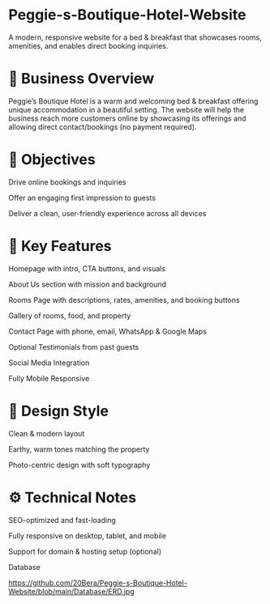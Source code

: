 # Peggie-s-Boutique-Hotel-Website
A modern, responsive website for a bed &amp; breakfast that showcases rooms, amenities, and enables direct booking inquiries.

# 🏨 Business Overview


Peggie’s Boutique Hotel is a warm and welcoming bed & breakfast offering unique accommodation in a beautiful setting. The website will help the business reach more customers online by showcasing its offerings and allowing direct contact/bookings (no payment required).


# 🎯 Objectives
Drive online bookings and inquiries

Offer an engaging first impression to guests

Deliver a clean, user-friendly experience across all devices


# 🔑 Key Features
Homepage with intro, CTA buttons, and visuals

About Us section with mission and background

Rooms Page with descriptions, rates, amenities, and booking buttons

Gallery of rooms, food, and property

Contact Page with phone, email, WhatsApp & Google Maps

Optional Testimonials from past guests

Social Media Integration

Fully Mobile Responsive


# 🎨 Design Style
Clean & modern layout

Earthy, warm tones matching the property

Photo-centric design with soft typography


# ⚙️ Technical Notes
SEO-optimized and fast-loading

Fully responsive on desktop, tablet, and mobile

Support for domain & hosting setup (optional)


Database

https://github.com/20Bera/Peggie-s-Boutique-Hotel-Website/blob/main/Database/ERD.jpg
